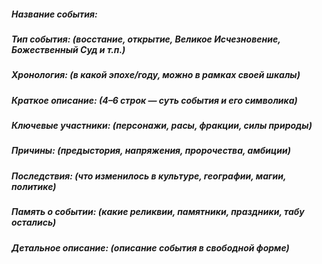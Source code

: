 ##### **Название события**:  
##### **Тип события**: (восстание, открытие, Великое Исчезновение, Божественный Суд и т.п.)
##### **Хронология**: (в какой эпохе/году, можно в рамках своей шкалы)
##### **Краткое описание**: (4–6 строк — суть события и его символика)
##### **Ключевые участники**: (персонажи, расы, фракции, силы природы)
##### **Причины**: (предыстория, напряжения, пророчества, амбиции)
##### **Последствия**: (что изменилось в культуре, географии, магии, политике)
##### **Память о событии**: (какие реликвии, памятники, праздники, табу остались)
##### **Детальное описание:** (описание события в свободной форме)
